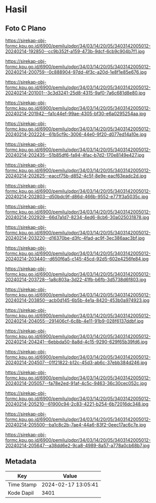 # Hasil

## Foto C Plano

https://sirekap-obj-formc.kpu.go.id/6900/pemilu/pdpr/34/03/14/20/05/3403142005012-20240214-192850--cc9b352f-a159-473b-9dcf-6cb9c904b7f1.jpg

https://sirekap-obj-formc.kpu.go.id/6900/pemilu/pdpr/34/03/14/20/05/3403142005012-20240214-200759--0c888904-97dd-4f3c-a20d-1e8f1e85e676.jpg

https://sirekap-obj-formc.kpu.go.id/6900/pemilu/pdpr/34/03/14/20/05/3403142005012-20240214-201001--3c3d3241-25d8-4315-9af0-7a6c681d8e80.jpg

https://sirekap-obj-formc.kpu.go.id/6900/pemilu/pdpr/34/03/14/20/05/3403142005012-20240214-201942--fa1c44ef-99ae-4305-bf30-e6a0295254aa.jpg

https://sirekap-obj-formc.kpu.go.id/6900/pemilu/pdpr/34/03/14/20/05/3403142005012-20240214-202224--61b5cf9c-3006-44e0-9f20-d077ed14a10e.jpg

https://sirekap-obj-formc.kpu.go.id/6900/pemilu/pdpr/34/03/14/20/05/3403142005012-20240214-202435--51b85df6-fa94-4fac-b7d2-170e8149e427.jpg

https://sirekap-obj-formc.kpu.go.id/6900/pemilu/pdpr/34/03/14/20/05/3403142005012-20240214-202625--eaccf75b-d852-4c5f-8e9e-eacf63eadc2d.jpg

https://sirekap-obj-formc.kpu.go.id/6900/pemilu/pdpr/34/03/14/20/05/3403142005012-20240214-202803--d50bdc9f-d86d-466b-9552-e771f3a5035c.jpg

https://sirekap-obj-formc.kpu.go.id/6900/pemilu/pdpr/34/03/14/20/05/3403142005012-20240214-202929--66d7a1d7-8234-4ed6-8cb6-30a025031878.jpg

https://sirekap-obj-formc.kpu.go.id/6900/pemilu/pdpr/34/03/14/20/05/3403142005012-20240214-203220--d16370be-d3fc-4fad-ac9f-3ec386aac3bf.jpg

https://sirekap-obj-formc.kpu.go.id/6900/pemilu/pdpr/34/03/14/20/05/3403142005012-20240214-203440--d650f6a5-c145-45cd-92d5-602e4256fe84.jpg

https://sirekap-obj-formc.kpu.go.id/6900/pemilu/pdpr/34/03/14/20/05/3403142005012-20240214-203728--1a8c803a-3d22-41fb-b6fb-3d5738d6f803.jpg

https://sirekap-obj-formc.kpu.go.id/6900/pemilu/pdpr/34/03/14/20/05/3403142005012-20240214-203850--acb0d145-6b5b-4e1a-8420-453b0a974923.jpg

https://sirekap-obj-formc.kpu.go.id/6900/pemilu/pdpr/34/03/14/20/05/3403142005012-20240214-204055--291406cf-6c8b-4e11-91b9-028f6137ddbf.jpg

https://sirekap-obj-formc.kpu.go.id/6900/pemilu/pdpr/34/03/14/20/05/3403142005012-20240214-204241--6ebbda50-8a8d-4c15-9290-629f65b39fd6.jpg

https://sirekap-obj-formc.kpu.go.id/6900/pemilu/pdpr/34/03/14/20/05/3403142005012-20240214-204507--01f21822-b12c-45d3-ab6c-37ebb384d246.jpg

https://sirekap-obj-formc.kpu.go.id/6900/pemilu/pdpr/34/03/14/20/05/3403142005012-20240214-205057--fa78e2ed-91af-4c5c-9463-36c30cec052c.jpg

https://sirekap-obj-formc.kpu.go.id/6900/pemilu/pdpr/34/03/14/20/05/3403142005012-20240214-205210--61900c94-2c83-4221-b254-6b72016dc348.jpg

https://sirekap-obj-formc.kpu.go.id/6900/pemilu/pdpr/34/03/14/20/05/3403142005012-20240214-205500--ba1c8c2b-7ae4-44a6-83f2-0eec17ac6c7e.jpg

https://sirekap-obj-formc.kpu.go.id/6900/pemilu/pdpr/34/03/14/20/05/3403142005012-20240214-205647--a38dd6e2-9ca8-4989-8a57-a778a0cb68b7.jpg


## Metadata

| Key        | Value               |
| ---------- | ------------------- |
| Time Stamp | 2024-02-17 13:05:41 |
| Kode Dapil | 3401                |



